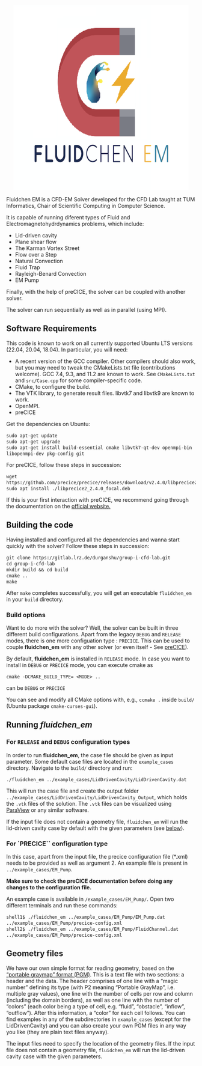 <div align="center">
  <img width="466" height="492" src="FluidchenLogo.png">
</div>

Fluidchen EM is a CFD-EM Solver developed for the CFD Lab taught at TUM Informatics, Chair of Scientific Computing in Computer Science.

It is capable of running diferent types of Fluid and Electromagnetohydrdynamics problems, which include:
- Lid-driven cavity
- Plane shear flow
- The Karman Vortex Street
- Flow over a Step
- Natural Convection
- Fluid Trap
- Rayleigh-Benard Convection
- EM Pump

Finally, with the help of preCICE, the solver can be coupled with another solver.

The solver can run sequentially as well as in parallel (using MPI).


## Software Requirements

This code is known to work on all currently supported Ubuntu LTS versions (22.04, 20.04, 18.04).
In particular, you will need:

- A recent version of the GCC compiler. Other compilers should also work, but you may need to tweak the CMakeLists.txt file (contributions welcome). GCC 7.4, 9.3, and 11.2 are known to work. See `CMakeLists.txt` and `src/Case.cpp` for some compiler-specific code.
- CMake, to configure the build.
- The VTK library, to generate result files. libvtk7 and libvtk9 are known to work.
- OpenMPI.
- preCICE

Get the dependencies on Ubuntu:

```shell
sudo apt-get update
sudo apt-get upgrade
sudo apt-get install build-essential cmake libvtk7-qt-dev openmpi-bin libopenmpi-dev pkg-config git
```
For preCICE, follow these steps in succession:

```shell
wget https://github.com/precice/precice/releases/download/v2.4.0/libprecice2_2.4.0_focal.deb
sudo apt install ./libprecice2_2.4.0_focal.deb
```
If this is your first interaction with preCICE, we recommend going through the documentation on the [official website.](https://precice.org/)

## Building the code

Having installed and configured all the dependencies and wanna start quickly with the solver? Follow these steps in succession:

```shell
git clone https://gitlab.lrz.de/durganshu/group-i-cfd-lab.git
cd group-i-cfd-lab
mkdir build && cd build
cmake ..
make
```

After `make` completes successfully, you will get an executable `fluidchen_em` in your `build` directory.

### Build options

Want to do more with the solver? Well, the solver can be built in three different build configurations. Apart from the legacy `DEBUG` and `RELEASE` modes, there is one more configuation type : `PRECICE`. This can be used to couple **fluidchen_em** with any other solver (or even itself - See [preCICE](https://precice.org/)). 

By default, **fluidchen_em** is installed in `RELEASE` mode. In case you want to install in `DEBUG` or `PRECICE` mode, you can execute cmake as

```shell
cmake -DCMAKE_BUILD_TYPE= <MODE> ..
```
<MODE> can be `DEBUG` or `PRECICE`

You can see and modify all CMake options with, e.g., `ccmake .` inside `build/` (Ubuntu package `cmake-curses-gui`).

## Running _fluidchen_em_

### For `RELEASE` and `DEBUG` configuration types

In order to run **fluidchen_em**, the case file should be given as input parameter. Some default case files are located in the `example_cases` directory. Navigate to the `build/` directory and run:

```shell
./fluidchen_em ../example_cases/LidDrivenCavity/LidDrivenCavity.dat
```

This will run the case file and create the output folder `../example_cases/LidDrivenCavity/LidDrivenCavity_Output`, which holds the `.vtk` files of the solution. The `.vtk` files can be visualized using [ParaView](https://www.paraview.org/) or any similar software.

If the input file does not contain a geometry file, `fluidchen_em` will run the lid-driven cavity case by default with the given parameters (see [below](https://gitlab.lrz.de/durganshu/group-i-cfd-lab/-/blob/EMHD_precice/README.md#geometry-files)).

### For `PRECICE`` configuration type

In this case, apart from the input file, the precice configuration file (*.xml) needs to be provided as well as argument 2. An example file is present in `../example_cases/EM_Pump`. 

**Make sure to check the preCICE documentation before doing any changes to the configuration file.**

An example case is available in `/example_cases/EM_Pump/`. Open two different terminals and run these commands:

```shell
shell1$ ./fluidchen_em ../example_cases/EM_Pump/EM_Pump.dat ../example_cases/EM_Pump/precice-config.xml
shell2$ ./fluidchen_em ../example_cases/EM_Pump/FluidChannel.dat ../example_cases/EM_Pump/precice-config.xml
```
## Geometry files

We have our own simple format for reading geometry, based on the [“portable graymap” format (PGM)](https://en.wikipedia.org/wiki/Netpbm#File_formats). This is a text file with two sections: a header and the data. The header comprises of one line with a “magic number” defining its type (with P2 meaning “Portable GrayMap”, i.e. multiple gray values), one line with the number of cells per row and column (including the domain borders), as well as one line with the number of “colors” (each color being a type of cell, e.g. “fluid”, “obstacle”, “inflow”, “outflow”). After this information, a “color” for each cell follows. You can find examples in any of the subdirectories in `example_cases` (except for the LidDrivenCavity) and you can also create your own PGM files in any way you like (they are plain text files anyway).

The input files need to specify the location of the geometry files. If the input file does not contain a geometry file, `fluidchen_em` will run the lid-driven cavity case with the given parameters.
